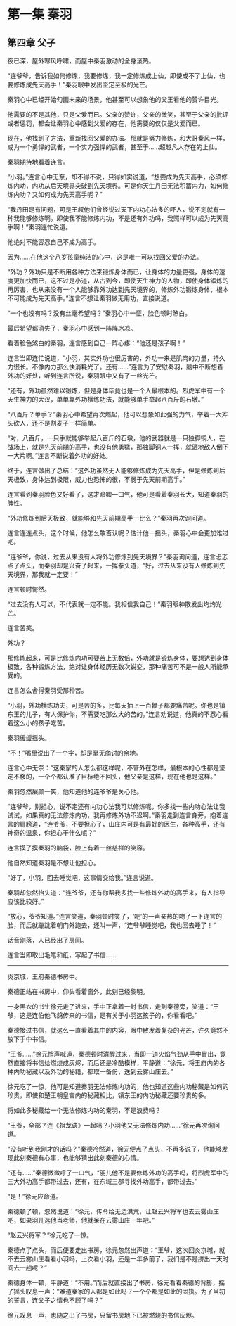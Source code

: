 # 第一集 秦羽

## 第四章 父子

夜已深，屋外寒风呼啸，而屋中秦羽激动的全身滚热。

“连爷爷，告诉我如何修炼，我要修炼，我一定修炼成上仙，即使成不了上仙，也要修炼成先天高手！”秦羽眼中发出坚定至极的光芒。

秦羽心中已经开始勾画未来的场景，他甚至可以想象他的父王看他的赞许目光。

他需要的不是其他，只是父爱而已。父亲的赞许，父亲的微笑，甚至于父亲的批评或者惩罚，都会让秦羽心中感到父爱的存在，他需要的仅仅是父爱而已。

现在，他找到了方法，重新找回父爱的办法。那就是努力修炼，和大哥秦风一样，成为一个勇悍的武者，一个实力强悍的武者，甚至于……超越凡人存在的上仙。

秦羽期待地看着连言。

“小羽。”连言心中无奈，却不得不说，只得如实说道，“想要成为先天高手，必须修炼内功，内功从后天境界突破到先天境界。可是你天生丹田无法积蓄内力，如何修炼内功？又如何成为先天高手呢？”

“我丹田是有问题，可是王叔他们曾经说过天下内功心法多的吓人，说不定就有一种我能够修炼啊。即使我不能修炼内功，不是还有外功吗，我照样可以成为先天高手啊！”秦羽连忙说道。

他绝对不能容忍自己不成为高手。

因为……在他这个八岁孩童纯洁的心中，这是唯一可以找回父爱的办法。

“外功？外功只是不断用各种方法来锻炼身体而已，让身体的力量更强，身体的速度更加快而已，这不过是小道，从古到今，即使天生神力的人物，即使身体锻炼的再厉害，也从来没有一个人能够靠外功达到先天境界的，修炼外功锻炼身体，根本不可能成为先天高手。”连言不想让秦羽做无用功，直接说道。

“一个也没有吗？没有丝毫希望吗？”秦羽心中一怔，脸色顿时煞白。

最后希望都消失了，秦羽心中感到一阵阵冰凉。

看着脸色煞白的秦羽，连言感到自己一阵心疼：“他还是孩子啊！”

连言当即连忙说道，“小羽，其实外功也很厉害的，外功一来是肌肉的力量，持久力很长。不像内力那么快消耗光了。还有……”连言为了安慰秦羽，脑中不断想着外功的好处，听到连言所说，秦羽眼中又有了一丝光芒。

“还有，外功虽然难以锻炼，但是身体毕竟也是一个人最根本的。烈虎军中有一个天生神力的大汉，单单靠外功横练功法，就能够单手举起八百斤的石墩。”

“八百斤？单手？”秦羽心中希望再次燃起，他可以想象如此强的力气，举着一大斧头砍人，还不是割麦子一样简单。

“对，八百斤，一只手就能够举起八百斤的石墩，他的武器就是一只独脚铜人，在战场上，就是先天前期的高手，也没有他勇猛，那独脚铜人一挥，就砸地敌人倒下一大片啊。”连言不断说着外功的好处。

终于，连言做出了总结：“这外功虽然无人能够修炼成为先天高手，但是修炼到后天极致，身体达到极限，威力也恐怖的很，不弱于先天前期高手。”

连言看到秦羽脸色又好看了，这才暗嘘一口气，他可是看着秦羽长大，知道秦羽的脾性。

“外功修炼到后天极致，就能够和先天前期高手一比么？”秦羽再次询问道。

连言连连点头，这个时候，他怎么敢否认呢？估计他一摇头，秦羽心中会更加难过吧。

“连爷爷，你说，过去从来没有人将外功修炼到先天境界？”秦羽询问道，连言忐忑点了点头，而秦羽却是兴奋了起来，一挥拳头道，“好，过去从来没有人修炼到先天境界，那我就一定要！”

连言顿时愕然。

“过去没有人可以，不代表就一定不能。我相信我自己！”秦羽眼神散发出灼灼光芒。

连言苦笑。

外功？

那修炼起来，可是比修炼内功可要苦上无数倍，外功就是锻炼身体，要想达到身体极致，各种锻炼方法，绝对让身体经历无数次蜕变，那种痛苦可不是一般人所能承受的。

连言怎么舍得秦羽受那种苦。

“小羽，外功横练功夫，可是苦的多，比每天抽上一百鞭子都要痛苦呢。你也是镇东王的儿子，有人保护你，不需要吃那么大的苦的。”连言劝说道，他真的不忍心看着这么小的孩子吃苦。

秦羽缓缓摇头。

“不！”嘴里说出了一个字，却是毫无商讨的余地。

连言心中无奈：“这秦家的人怎么都这样呢，不管外在怎样，最根本的心性都是坚定不移的，一个个都认准了目标绝不回头，他父亲是这样，现在他也是这样。”

秦羽忽然展颜一笑，他知道他的连爷爷是关心他。

“连爷爷，别担心，说不定还有内功心法我可以修炼呢，你多找一些内功心法让我试试，如果真的无法修炼内功，我再修炼外功不迟啊。”秦羽走到连言身旁，抱着连言的肩膀道，“连爷爷，不要担心了，山庄内可是有最好的医生，各种高手，还有神奇的温泉，你担心干什么呢？”

连言摸了摸秦羽的脑袋，脸上有着一丝慈祥的笑容。

他自然知道秦羽是不想让他担心。

“好了，小羽，回去睡觉吧，这事情交给我。”连言说道。

秦羽却忽然抬头道：“连爷爷，还有你帮我多找一些修炼外功的高手来，有人指导应该比较好。”

“放心，爷爷知道。”连言笑道，秦羽顿时笑了，‘吧’的一声亲热的吻了一下连言的脸，而后就蹦跳着朝门外跑去，还叫一声，“连爷爷睡觉吧，我也回去睡了！”

话音刚落，人已经出了房间。

连言当即取出毛笔和纸，写起了书信……

******

炎京城，王府秦德书房中。

秦德正站在书房中，仰头看着窗外，此刻已经黎明。

一身黑衣的书生徐元走了进来，手中正拿着一封书信，走到秦德旁，笑道：“王爷，这是连伯他飞鸽传来的书信，是有关于小羽这孩子的，你看看吧。”

秦德接过书信，就这么一直看着其中的内容，眼中散发着复杂的光芒，许久竟然不放下手中书信。

“王爷……”徐元悄声喊道，秦德顿时清醒过来，当即一道火焰气劲从手中冒出，竟然直接将书信给燃烧成灰烬，而后还是冷酷模样，平静道：“徐元，将王府内的各种内功秘藏以及外功的秘籍，都取一备份，送到云雾山庄去。”

徐元吃了一惊，他可是知道秦羽无法修炼内功的，他也知道这些内功秘藏是如何的珍贵，即使和楚王朝皇宫内的秘藏相比，镇东王的内功秘藏还要珍贵的多。

将如此多秘藏给一个无法修炼内功的秦羽，不是浪费吗？

“王爷，全部？连《祖龙诀》一起吗？小羽他又无法修炼内功……”徐元再次询问道。

“没有听到我刚才的话吗？”秦德冷然道，徐元便点了点头，不再多说了，他能够发现此刻秦德有心事，也能够猜出此刻秦德的心情。

“还有……”秦德微微呼了一口气，“羽儿他不是要修炼外功的高手吗，将烈虎军中的三大外功高手都带过去，还有，在东域三郡寻找外功高手，都带过去。”

“是！”徐元应命道。

秦德顿了顿，忽然说道：“徐元，传令给无边洪荒，让赵云兴将军也去云雾山庄吧，如果羽儿选他当老师，他就呆在云雾山庄一年吧。”

“赵云兴将军？”徐元吃了一惊。

秦德点了点头，而后便要走出书房，徐元忽然出声道：“王爷，这次回炎京城，就不去云雾山庄看看小羽吗，上次看小羽，还是一年多前了，我们是不是挤出一天时间去一趟呢？”

秦德身体一顿，平静道：“不用。”而后就直接出了书房，徐元看着秦德的背影，摇了摇头叹息一声：“难道秦家的人都是如此吗？一个个都是如此的固执。为了当初的誓言，连父子之情也不顾了吗？”

徐元叹息一声，也随之出了书房，只留书房地下已被燃烧的书信灰烬。
